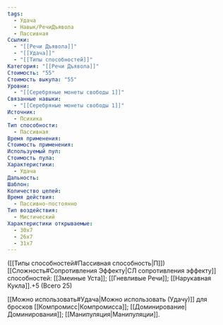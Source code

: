 ```yaml
---
tags:
  - Удача
  - Навык/РечиДъявола
  - Пассивная
Ссылки:
  - "[[Речи Дъявола]]"
  - "[[Удача]]"
  - "[[Типы способностей]]"
Категория: "[[Речи Дъявола]]"
Стоимость: "55"
Стоимость выкупа: "55"
Уровни:
  - "[[Серебряные монеты свободы 1]]"
Связанные навыки:
  - "[[Серебряные монеты свободы 1]]"
Источник:
  - Психика
Тип способности:
  - Пассивная
Время применения: 
Стоимость применения: 
Используемый пул: 
Стоимость пула: 
Характеристики:
  - Удача
Дальность: 
Шаблон: 
Количество целей: 
Время действия:
  - Пассивно-постоянно
Тип воздействия:
  - Мистический
Характеристики открываемые:
  - 30x7
  - 26x7
  - 31x7
---
```

([[Типы способностей#Пассивная способность|П]]) [[Сложность#Cопротивления Эффекту|СЛ сопротивления эффекту]] способностей: [[Змеиные Уста]]; [[Гневливые Речи]]; [[Нарукавная Кукла]].+5 (Всего 25)

[[Можно использовать#Удача|Можно использовать (Удачу)]] для бросков [[Компромисс|Компромисса]]; [[Доминирование|Доминирования]]; [[Манипуляция|Манипуляции]]. 